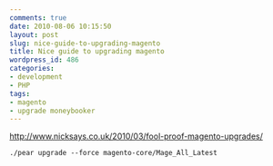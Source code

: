 ```yaml
---
comments: true
date: 2010-08-06 10:15:50
layout: post
slug: nice-guide-to-upgrading-magento
title: Nice guide to upgrading magento
wordpress_id: 486
categories:
- development
- PHP
tags:
- magento
- upgrade moneybooker
---
```


http://www.nicksays.co.uk/2010/03/fool-proof-magento-upgrades/

```
./pear upgrade --force magento-core/Mage_All_Latest
```
